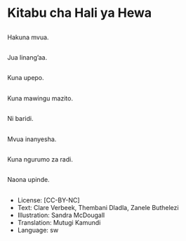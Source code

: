 # Kitabu cha Hali ya Hewa

##
Hakuna mvua.


##
Jua linang’aa.


##
Kuna upepo.


##
Kuna mawingu mazito.


##
Ni baridi.


##
Mvua inanyesha.


##
Kuna ngurumo za radi.


##
Naona upinde.


##
* License: [CC-BY-NC]
* Text: Clare Verbeek, Thembani Dladla, Zanele Buthelezi
* Illustration: Sandra McDougall
* Translation: Mutugi Kamundi
* Language: sw
